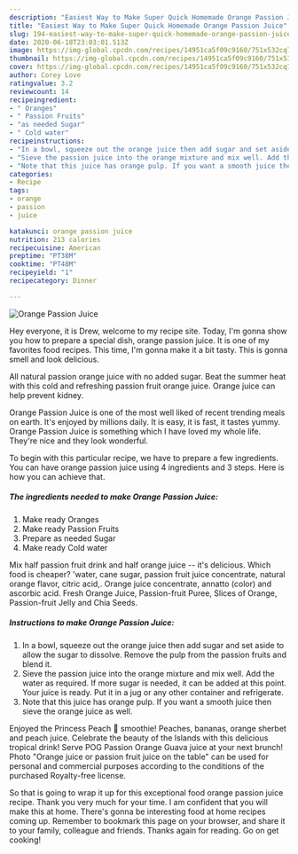 ```yaml
---
description: "Easiest Way to Make Super Quick Homemade Orange Passion Juice"
title: "Easiest Way to Make Super Quick Homemade Orange Passion Juice"
slug: 194-easiest-way-to-make-super-quick-homemade-orange-passion-juice
date: 2020-06-18T23:03:01.513Z
image: https://img-global.cpcdn.com/recipes/14951ca5f09c9160/751x532cq70/orange-passion-juice-recipe-main-photo.jpg
thumbnail: https://img-global.cpcdn.com/recipes/14951ca5f09c9160/751x532cq70/orange-passion-juice-recipe-main-photo.jpg
cover: https://img-global.cpcdn.com/recipes/14951ca5f09c9160/751x532cq70/orange-passion-juice-recipe-main-photo.jpg
author: Corey Love
ratingvalue: 3.2
reviewcount: 14
recipeingredient:
- " Oranges"
- " Passion Fruits"
- "as needed Sugar"
- " Cold water"
recipeinstructions:
- "In a bowl, squeeze out the orange juice then add sugar and set aside to allow the sugar to dissolve. Remove the pulp from the passion fruits and blend it."
- "Sieve the passion juice into the orange mixture and mix well. Add the water as required. If more sugar is needed, it can be added at this point. Your juice is ready. Put it in a jug or any other container and refrigerate."
- "Note that this juice has orange pulp. If you want a smooth juice then sieve the orange juice as well."
categories:
- Recipe
tags:
- orange
- passion
- juice

katakunci: orange passion juice 
nutrition: 213 calories
recipecuisine: American
preptime: "PT38M"
cooktime: "PT48M"
recipeyield: "1"
recipecategory: Dinner

---
```



![Orange Passion Juice](https://img-global.cpcdn.com/recipes/14951ca5f09c9160/751x532cq70/orange-passion-juice-recipe-main-photo.jpg)

Hey everyone, it is Drew, welcome to my recipe site. Today, I'm gonna show you how to prepare a special dish, orange passion juice. It is one of my favorites food recipes. This time, I'm gonna make it a bit tasty. This is gonna smell and look delicious.

All natural passion orange juice with no added sugar. Beat the summer heat with this cold and refreshing passion fruit orange juice. Orange juice can help prevent kidney.

Orange Passion Juice is one of the most well liked of recent trending meals on earth. It's enjoyed by millions daily. It is easy, it is fast, it tastes yummy. Orange Passion Juice is something which I have loved my whole life. They're nice and they look wonderful.


To begin with this particular recipe, we have to prepare a few ingredients. You can have orange passion juice using 4 ingredients and 3 steps. Here is how you can achieve that.

<!--inarticleads1-->

##### The ingredients needed to make Orange Passion Juice:

1. Make ready  Oranges
1. Make ready  Passion Fruits
1. Prepare as needed Sugar
1. Make ready  Cold water


Mix half passion fruit drink and half orange juice -- it&#39;s delicious. Which food is cheaper? &#39;water, cane sugar, passion fruit juice concentrate, natural orange flavor, citric acid,. Orange juice concentrate, annatto (color) and ascorbic acid. Fresh Orange Juice, Passion-fruit Puree, Slices of Orange, Passion-fruit Jelly and Chia Seeds. 

<!--inarticleads2-->

##### Instructions to make Orange Passion Juice:

1. In a bowl, squeeze out the orange juice then add sugar and set aside to allow the sugar to dissolve. Remove the pulp from the passion fruits and blend it.
1. Sieve the passion juice into the orange mixture and mix well. Add the water as required. If more sugar is needed, it can be added at this point. Your juice is ready. Put it in a jug or any other container and refrigerate.
1. Note that this juice has orange pulp. If you want a smooth juice then sieve the orange juice as well.


Enjoyed the Princess Peach 🍑 smoothie! Peaches, bananas, orange sherbet and peach juice. Celebrate the beauty of the Islands with this delicious tropical drink! Serve POG Passion Orange Guava juice at your next brunch! Photo &#34;Orange juice or passion fruit juice on the table&#34; can be used for personal and commercial purposes according to the conditions of the purchased Royalty-free license. 

So that is going to wrap it up for this exceptional food orange passion juice recipe. Thank you very much for your time. I am confident that you will make this at home. There's gonna be interesting food at home recipes coming up. Remember to bookmark this page on your browser, and share it to your family, colleague and friends. Thanks again for reading. Go on get cooking!
